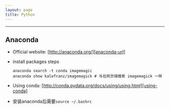 ```yaml
---
layout: page
title: Python
---
```

---
## Anaconda

* Official website: [http://anaconda.org/][anaconda-url]

* install packages steps
  ```
  anaconda search -t conda imagemagic
  anaconda show kalefranz/imagemagick # 与在网页端搜索 imagemagick 一样
  ```

* Using conda:
[http://conda.pydata.org/docs/using/using.html][using-conda]

* 安装anaconda后需要`source ~/.bashrc`

[anaconda-url]: http://anaconda.org/
[using-conda]: http://conda.pydata.org/docs/using/using.html
